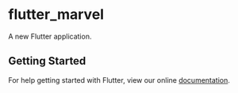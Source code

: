 # flutter_marvel

A new Flutter application.

## Getting Started

For help getting started with Flutter, view our online
[documentation](https://flutter.io/).
